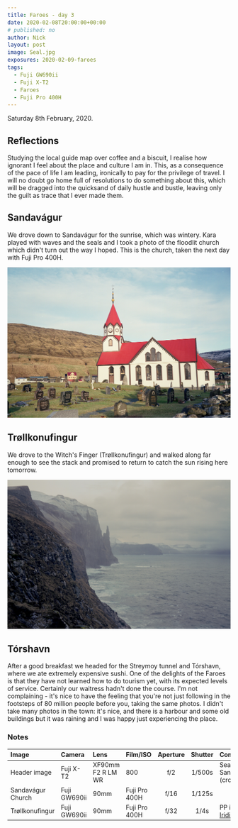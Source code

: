 ```yaml
---
title: Faroes - day 3
date: 2020-02-08T20:00:00+00:00
# published: no
author: Nick
layout: post
image: Seal.jpg
exposures: 2020-02-09-faroes
tags:
  - Fuji GW690ii
  - Fuji X-T2
  - Faroes
  - Fuji Pro 400H
---
```

Saturday 8th February, 2020. 

## Reflections
Studying the local guide map over coffee and a biscuit, I realise how ignorant I feel about the place and culture I am in. This, as a consequence of the pace of life I am leading, ironically to pay for the privilege of travel. I will no doubt go home full of resolutions to do something about this, which will be dragged into the quicksand of daily hustle and bustle, leaving only the guilt as trace that I ever made them.

## Sandavágur
We drove down to Sandavágur for the sunrise, which was wintery. Kara played with waves and the seals and I took a photo of the floodlit church which didn't turn out the way I hoped. This is the church, taken the next day with Fuji Pro 400H.

![](/img/Fuji-Pro-400H-2.2.jpg)

## Trøllkonufingur
We drove to the Witch's Finger (Trøllkonufingur) and walked along far enough to see the stack and promised to return to catch the sun rising here tomorrow.

![](/img/Fuji-Pro-400H-1.8.jpg)

## Tórshavn
After a good breakfast we headed for the Streymoy tunnel and Tórshavn, where we ate extremely expensive sushi. One of the delights of the Faroes is that they have not learned how to do tourism yet, with its expected levels of service. Certainly our waitress hadn't done the course. I'm not complaining - it's nice to have the feeling that you're not just following in the footsteps of 80 million people before you, taking the same photos. I didn't take many photos in the town: it's nice, and there is a harbour and some old buildings but it was raining and I was happy just experiencing the place.

### Notes

Image|Camera|Lens|Film/ISO|Aperture|Shutter|Comment
:----|:-----|:---|:---|:------:|:----:|:------
Header image|Fuji X-T2|XF90mm F2 R LM WR|800|f/2|1/500s|Seal at Sandavágur (cropped)
Sandavágur Church|Fuji GW690ii|90mm|Fuji Pro 400H|f/16|1/125s
Trøllkonufingur|Fuji GW690ii|90mm|Fuji Pro 400H|f/32|1/4s|PP in [Iridient](https://www.iridientdigital.com/)
